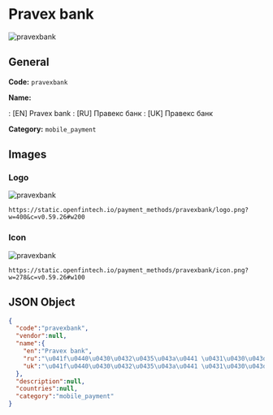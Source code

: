 
# Pravex bank 
![pravexbank](https://static.openfintech.io/payment_methods/pravexbank/logo.png?w=400&c=v0.59.26#w200)  

## General 
**Code:** `pravexbank` 
 
**Name:** 
 
:	[EN] Pravex bank 
:	[RU] Правекс банк 
:	[UK] Правекс банк 
 
**Category:** `mobile_payment` 
 

## Images 

### Logo 
![pravexbank](https://static.openfintech.io/payment_methods/pravexbank/logo.png?w=400&c=v0.59.26#w200)  

```
https://static.openfintech.io/payment_methods/pravexbank/logo.png?w=400&c=v0.59.26#w200
```  

### Icon 
![pravexbank](https://static.openfintech.io/payment_methods/pravexbank/icon.png?w=278&c=v0.59.26#w100)  

```
https://static.openfintech.io/payment_methods/pravexbank/icon.png?w=278&c=v0.59.26#w100
```  

## JSON Object 

```json
{
  "code":"pravexbank",
  "vendor":null,
  "name":{
    "en":"Pravex bank",
    "ru":"\u041f\u0440\u0430\u0432\u0435\u043a\u0441 \u0431\u0430\u043d\u043a",
    "uk":"\u041f\u0440\u0430\u0432\u0435\u043a\u0441 \u0431\u0430\u043d\u043a"
  },
  "description":null,
  "countries":null,
  "category":"mobile_payment"
}
```  
